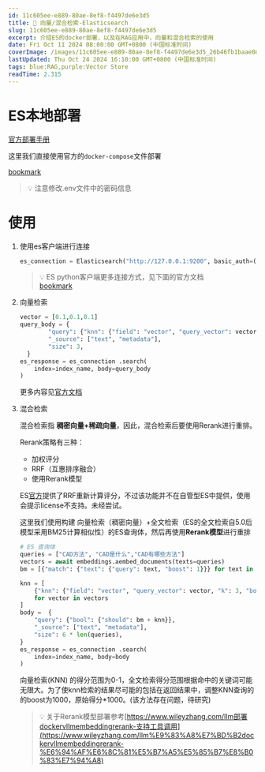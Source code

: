 ```yaml
---
id: 11c605ee-e889-80ae-8ef8-f4497de6e3d5
title: 🍚 向量/混合检索-Elasticsearch
slug: 11c605ee-e889-80ae-8ef8-f4497de6e3d5
excerpt: 介绍ES的docker部署，以及在RAG应用中，向量和混合检索的使用
date: Fri Oct 11 2024 08:00:00 GMT+0800 (中国标准时间)
coverImage: /images/11c605ee-e889-80ae-8ef8-f4497de6e3d5_26b46fb1baae0d581df27ab37a57b445.png
lastUpdated: Thu Oct 24 2024 16:10:00 GMT+0800 (中国标准时间)
tags: blue:RAG,purple:Vector Store
readTime: 2.315
---
```


# ES本地部署


[官方部署手册](https://www.elastic.co/guide/en/elasticsearch/reference/8.15/docker.html)


这里我们直接使用官方的`docker-compose`文件部署


[bookmark](https://github.com/elastic/elasticsearch/tree/8.15/docs/reference/setup/install/docker)


> 💡 注意修改.env文件中的密码信息


# 使用

1. 使用es客户端进行连接

    ```python
    es_connection = Elasticsearch("http://127.0.0.1:9200", basic_auth=("elastic", "xxxxxx"))
    ```


    > 💡 ES python客户端更多连接方式，见下面的官方文档  
    > [bookmark](https://www.elastic.co/guide/en/elasticsearch/client/python-api/current/connecting.html#connect-self-managed-new)

2. 向量检索

    ```python
    vector = [0.1,0.1,0.1]
    query_body = {
            "query": {"knn": {"field": "vector", "query_vector": vector, "k": 3}},
            "_source": ["text", "metadata"],
            "size": 3,
      }
    es_response = es_connection .search(
        index=index_name, body=query_body
    )
    ```


    更多内容见[官方文档](https://www.elastic.co/guide/en/elasticsearch/reference/8.15/knn-search.html)

3. 混合检索

    混合检索指 **稠密向量+稀疏向量**，因此，混合检索后要使用Rerank进行重排。


    Rerank策略有三种：

    - 加权评分
    - RRF（互惠排序融合）
    - 使用Rerank模型

    ES[官方](https://www.elastic.co/guide/en/elasticsearch/reference/current/retriever.html#rrf-retriever)提供了RRF重新计算评分，不过该功能并不在自管型ES中提供，使用会提示license不支持。未经尝试。


    这里我们使用构建 向量检索（稠密向量）+全文检索（ES的全文检索自5.0后模型采用BM25计算相似性）的ES查询体，然后再使用**Rerank模型**进行重排


    ```python
    # ES 查询体
    queries = ["CAD方法", "CAD是什么","CAD有哪些方法"]
    vectors = await embeddings.aembed_documents(texts=queries)
    bm = [{"match": {"text": {"query": text, "boost": 1}}} for text in queries]
    
    knn = [
        {"knn": {"field": "vector", "query_vector": vector, "k": 3, "boost": 1000}}
        for vector in vectors
    ]
    body =  {
        "query": {"bool": {"should": bm + knn}},
        "_source": ["text", "metadata"],
        "size": 6 * len(queries),
    }
    es_response = es_connection .search(
        index=index_name, body=body
    )
    ```


    向量检索(KNN) 的得分范围为0-1，全文检索得分范围根据命中的关键词可能无限大。为了使knn检索的结果尽可能的包括在返回结果中，调整KNN查询的的boost为1000，原始得分*1000。(该方法存在问题，待研究)


    > 💡 关于Rerank模型部署参考[https://www.wileyzhang.com/llm部署dockervllmembeddingrerank-支持工具调用](https://www.wileyzhang.com/llm%E9%83%A8%E7%BD%B2dockervllmembeddingrerank-%E6%94%AF%E6%8C%81%E5%B7%A5%E5%85%B7%E8%B0%83%E7%94%A8)

